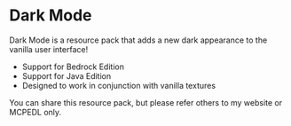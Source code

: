 # Dark Mode
Dark Mode is a resource pack that adds a new dark appearance to the vanilla user interface!

* Support for Bedrock Edition
* Support for Java Edition
* Designed to work in conjunction with vanilla textures

You can share this resource pack, but please refer others to my website or MCPEDL only.
